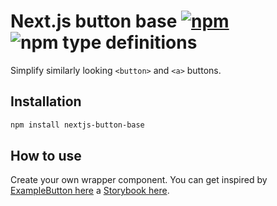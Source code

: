 # Next.js button base [![npm](https://img.shields.io/npm/v/nextjs-button-base.svg)](https://www.npmjs.com/package/nextjs-button-base) ![npm type definitions](https://img.shields.io/npm/types/nextjs-button-base.svg)

Simplify similarly looking `<button>` and `<a>` buttons.

## Installation

```bash
npm install nextjs-button-base
```

## How to use

Create your own wrapper component. You can get inspired by [ExampleButton here](src/stories/ExampleButton.tsx) a [Storybook here](https://nextjs-button-base.netlify.app).

